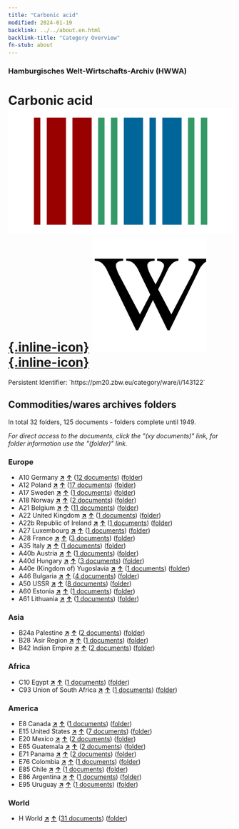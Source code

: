 ```yaml
---
title: "Carbonic acid"
modified: 2024-01-19
backlink: ../../about.en.html
backlink-title: "Category Overview"
fn-stub: about
---
```


### Hamburgisches Welt-Wirtschafts-Archiv (HWWA)

# Carbonic acid &#160; [![Wikidata](/images/Wikidata-logo.svg "Wikidata"){.inline-icon}](http://www.wikidata.org/entity/Q104334) [![Wikipedia](/images/Wikipedia-W.svg "Wikipedia"){.inline-icon}](https://en.wikipedia.org/wiki/Carbonic_acid)

<div class="hint">Persistent Identifier: `https://pm20.zbw.eu/category/ware/i/143122`</div>







## Commodities/wares archives folders







In total 32 folders, 125 documents - folders complete until 1949.

_For direct access to the documents, click the "(xy documents)" link, for folder information use the "(folder)" link._



### Europe

- A10 Germany [**&nearr;**](../../../geo/i/126128/about.en.html "Germany (all folders)") [**&uarr;**](../../../geo/about.en.html#A10 "Country category system") (<a href="https://pm20.zbw.eu/iiifview/folder/wa/143122,126128" title="about: Carbonic acid : Germany" target="_blank">12 documents</a>) ([folder](../../../../folder/wa/1431xx/143122/1261xx/126128/about.en.html))
- A12 Poland [**&nearr;**](../../../geo/i/140962/about.en.html "Poland (all folders)") [**&uarr;**](../../../geo/about.en.html#A12 "Country category system") (<a href="https://pm20.zbw.eu/iiifview/folder/wa/143122,140962" title="about: Carbonic acid : Poland" target="_blank">17 documents</a>) ([folder](../../../../folder/wa/1431xx/143122/1409xx/140962/about.en.html))
- A17 Sweden [**&nearr;**](../../../geo/i/140968/about.en.html "Sweden (all folders)") [**&uarr;**](../../../geo/about.en.html#A17 "Country category system") (<a href="https://pm20.zbw.eu/iiifview/folder/wa/143122,140968" title="about: Carbonic acid : Sweden" target="_blank">1 documents</a>) ([folder](../../../../folder/wa/1431xx/143122/1409xx/140968/about.en.html))
- A18 Norway [**&nearr;**](../../../geo/i/140969/about.en.html "Norway (all folders)") [**&uarr;**](../../../geo/about.en.html#A18 "Country category system") (<a href="https://pm20.zbw.eu/iiifview/folder/wa/143122,140969" title="about: Carbonic acid : Norway" target="_blank">2 documents</a>) ([folder](../../../../folder/wa/1431xx/143122/1409xx/140969/about.en.html))
- A21 Belgium [**&nearr;**](../../../geo/i/140972/about.en.html "Belgium (all folders)") [**&uarr;**](../../../geo/about.en.html#A21 "Country category system") (<a href="https://pm20.zbw.eu/iiifview/folder/wa/143122,140972" title="about: Carbonic acid : Belgium" target="_blank">11 documents</a>) ([folder](../../../../folder/wa/1431xx/143122/1409xx/140972/about.en.html))
- A22 United Kingdom [**&nearr;**](../../../geo/i/140974/about.en.html "United Kingdom (all folders)") [**&uarr;**](../../../geo/about.en.html#A22 "Country category system") (<a href="https://pm20.zbw.eu/iiifview/folder/wa/143122,140974" title="about: Carbonic acid : United Kingdom" target="_blank">1 documents</a>) ([folder](../../../../folder/wa/1431xx/143122/1409xx/140974/about.en.html))
- A22b Republic of Ireland [**&nearr;**](../../../geo/i/140976/about.en.html "Republic of Ireland (all folders)") [**&uarr;**](../../../geo/about.en.html#A22b "Country category system") (<a href="https://pm20.zbw.eu/iiifview/folder/wa/143122,140976" title="about: Carbonic acid : Republic of Ireland" target="_blank">1 documents</a>) ([folder](../../../../folder/wa/1431xx/143122/1409xx/140976/about.en.html))
- A27 Luxembourg [**&nearr;**](../../../geo/i/140981/about.en.html "Luxembourg (all folders)") [**&uarr;**](../../../geo/about.en.html#A27 "Country category system") (<a href="https://pm20.zbw.eu/iiifview/folder/wa/143122,140981" title="about: Carbonic acid : Luxembourg" target="_blank">1 documents</a>) ([folder](../../../../folder/wa/1431xx/143122/1409xx/140981/about.en.html))
- A28 France [**&nearr;**](../../../geo/i/140982/about.en.html "France (all folders)") [**&uarr;**](../../../geo/about.en.html#A28 "Country category system") (<a href="https://pm20.zbw.eu/iiifview/folder/wa/143122,140982" title="about: Carbonic acid : France" target="_blank">3 documents</a>) ([folder](../../../../folder/wa/1431xx/143122/1409xx/140982/about.en.html))
- A35 Italy [**&nearr;**](../../../geo/i/141008/about.en.html "Italy (all folders)") [**&uarr;**](../../../geo/about.en.html#A35 "Country category system") (<a href="https://pm20.zbw.eu/iiifview/folder/wa/143122,141008" title="about: Carbonic acid : Italy" target="_blank">1 documents</a>) ([folder](../../../../folder/wa/1431xx/143122/1410xx/141008/about.en.html))
- A40b Austria [**&nearr;**](../../../geo/i/141731/about.en.html "Austria (all folders)") [**&uarr;**](../../../geo/about.en.html#A40b "Country category system") (<a href="https://pm20.zbw.eu/iiifview/folder/wa/143122,141731" title="about: Carbonic acid : Austria" target="_blank">1 documents</a>) ([folder](../../../../folder/wa/1431xx/143122/1417xx/141731/about.en.html))
- A40d Hungary [**&nearr;**](../../../geo/i/141025/about.en.html "Hungary (all folders)") [**&uarr;**](../../../geo/about.en.html#A40d "Country category system") (<a href="https://pm20.zbw.eu/iiifview/folder/wa/143122,141025" title="about: Carbonic acid : Hungary" target="_blank">3 documents</a>) ([folder](../../../../folder/wa/1431xx/143122/1410xx/141025/about.en.html))
- A40e (Kingdom of) Yugoslavia [**&nearr;**](../../../geo/i/141028/about.en.html "(Kingdom of) Yugoslavia (all folders)") [**&uarr;**](../../../geo/about.en.html#A40e "Country category system") (<a href="https://pm20.zbw.eu/iiifview/folder/wa/143122,141028" title="about: Carbonic acid : (Kingdom of) Yugoslavia" target="_blank">1 documents</a>) ([folder](../../../../folder/wa/1431xx/143122/1410xx/141028/about.en.html))
- A46 Bulgaria [**&nearr;**](../../../geo/i/141039/about.en.html "Bulgaria (all folders)") [**&uarr;**](../../../geo/about.en.html#A46 "Country category system") (<a href="https://pm20.zbw.eu/iiifview/folder/wa/143122,141039" title="about: Carbonic acid : Bulgaria" target="_blank">4 documents</a>) ([folder](../../../../folder/wa/1431xx/143122/1410xx/141039/about.en.html))
- A50 USSR [**&nearr;**](../../../geo/i/141043/about.en.html "USSR (all folders)") [**&uarr;**](../../../geo/about.en.html#A50 "Country category system") (<a href="https://pm20.zbw.eu/iiifview/folder/wa/143122,141043" title="about: Carbonic acid : USSR" target="_blank">8 documents</a>) ([folder](../../../../folder/wa/1431xx/143122/1410xx/141043/about.en.html))
- A60 Estonia [**&nearr;**](../../../geo/i/141052/about.en.html "Estonia (all folders)") [**&uarr;**](../../../geo/about.en.html#A60 "Country category system") (<a href="https://pm20.zbw.eu/iiifview/folder/wa/143122,141052" title="about: Carbonic acid : Estonia" target="_blank">1 documents</a>) ([folder](../../../../folder/wa/1431xx/143122/1410xx/141052/about.en.html))
- A61 Lithuania [**&nearr;**](../../../geo/i/141053/about.en.html "Lithuania (all folders)") [**&uarr;**](../../../geo/about.en.html#A61 "Country category system") (<a href="https://pm20.zbw.eu/iiifview/folder/wa/143122,141053" title="about: Carbonic acid : Lithuania" target="_blank">1 documents</a>) ([folder](../../../../folder/wa/1431xx/143122/1410xx/141053/about.en.html))

### Asia

- B24a Palestine [**&nearr;**](../../../geo/i/141115/about.en.html "Palestine (all folders)") [**&uarr;**](../../../geo/about.en.html#B24a "Country category system") (<a href="https://pm20.zbw.eu/iiifview/folder/wa/143122,141115" title="about: Carbonic acid : Palestine" target="_blank">2 documents</a>) ([folder](../../../../folder/wa/1431xx/143122/1411xx/141115/about.en.html))
- B28 'Asir Region [**&nearr;**](../../../geo/i/141167/about.en.html "'Asir Region (all folders)") [**&uarr;**](../../../geo/about.en.html#B28 "Country category system") (<a href="https://pm20.zbw.eu/iiifview/folder/wa/143122,141167" title="about: Carbonic acid : 'Asir Region" target="_blank">1 documents</a>) ([folder](../../../../folder/wa/1431xx/143122/1411xx/141167/about.en.html))
- B42 Indian Empire [**&nearr;**](../../../geo/i/141189/about.en.html "Indian Empire (all folders)") [**&uarr;**](../../../geo/about.en.html#B42 "Country category system") (<a href="https://pm20.zbw.eu/iiifview/folder/wa/143122,141189" title="about: Carbonic acid : Indian Empire" target="_blank">2 documents</a>) ([folder](../../../../folder/wa/1431xx/143122/1411xx/141189/about.en.html))

### Africa

- C10 Egypt [**&nearr;**](../../../geo/i/141336/about.en.html "Egypt (all folders)") [**&uarr;**](../../../geo/about.en.html#C10 "Country category system") (<a href="https://pm20.zbw.eu/iiifview/folder/wa/143122,141336" title="about: Carbonic acid : Egypt" target="_blank">1 documents</a>) ([folder](../../../../folder/wa/1431xx/143122/1413xx/141336/about.en.html))
- C93 Union of South Africa [**&nearr;**](../../../geo/i/141454/about.en.html "Union of South Africa (all folders)") [**&uarr;**](../../../geo/about.en.html#C93 "Country category system") (<a href="https://pm20.zbw.eu/iiifview/folder/wa/143122,141454" title="about: Carbonic acid : Union of South Africa" target="_blank">1 documents</a>) ([folder](../../../../folder/wa/1431xx/143122/1414xx/141454/about.en.html))

### America

- E8 Canada [**&nearr;**](../../../geo/i/141644/about.en.html "Canada (all folders)") [**&uarr;**](../../../geo/about.en.html#E8 "Country category system") (<a href="https://pm20.zbw.eu/iiifview/folder/wa/143122,141644" title="about: Carbonic acid : Canada" target="_blank">1 documents</a>) ([folder](../../../../folder/wa/1431xx/143122/1416xx/141644/about.en.html))
- E15 United States [**&nearr;**](../../../geo/i/141653/about.en.html "United States (all folders)") [**&uarr;**](../../../geo/about.en.html#E15 "Country category system") (<a href="https://pm20.zbw.eu/iiifview/folder/wa/143122,141653" title="about: Carbonic acid : United States" target="_blank">7 documents</a>) ([folder](../../../../folder/wa/1431xx/143122/1416xx/141653/about.en.html))
- E20 Mexico [**&nearr;**](../../../geo/i/141657/about.en.html "Mexico (all folders)") [**&uarr;**](../../../geo/about.en.html#E20 "Country category system") (<a href="https://pm20.zbw.eu/iiifview/folder/wa/143122,141657" title="about: Carbonic acid : Mexico" target="_blank">2 documents</a>) ([folder](../../../../folder/wa/1431xx/143122/1416xx/141657/about.en.html))
- E65 Guatemala [**&nearr;**](../../../geo/i/141678/about.en.html "Guatemala (all folders)") [**&uarr;**](../../../geo/about.en.html#E65 "Country category system") (<a href="https://pm20.zbw.eu/iiifview/folder/wa/143122,141678" title="about: Carbonic acid : Guatemala" target="_blank">2 documents</a>) ([folder](../../../../folder/wa/1431xx/143122/1416xx/141678/about.en.html))
- E71 Panama [**&nearr;**](../../../geo/i/141684/about.en.html "Panama (all folders)") [**&uarr;**](../../../geo/about.en.html#E71 "Country category system") (<a href="https://pm20.zbw.eu/iiifview/folder/wa/143122,141684" title="about: Carbonic acid : Panama" target="_blank">2 documents</a>) ([folder](../../../../folder/wa/1431xx/143122/1416xx/141684/about.en.html))
- E76 Colombia [**&nearr;**](../../../geo/i/141687/about.en.html "Colombia (all folders)") [**&uarr;**](../../../geo/about.en.html#E76 "Country category system") (<a href="https://pm20.zbw.eu/iiifview/folder/wa/143122,141687" title="about: Carbonic acid : Colombia" target="_blank">1 documents</a>) ([folder](../../../../folder/wa/1431xx/143122/1416xx/141687/about.en.html))
- E85 Chile [**&nearr;**](../../../geo/i/141691/about.en.html "Chile (all folders)") [**&uarr;**](../../../geo/about.en.html#E85 "Country category system") (<a href="https://pm20.zbw.eu/iiifview/folder/wa/143122,141691" title="about: Carbonic acid : Chile" target="_blank">1 documents</a>) ([folder](../../../../folder/wa/1431xx/143122/1416xx/141691/about.en.html))
- E86 Argentina [**&nearr;**](../../../geo/i/141692/about.en.html "Argentina (all folders)") [**&uarr;**](../../../geo/about.en.html#E86 "Country category system") (<a href="https://pm20.zbw.eu/iiifview/folder/wa/143122,141692" title="about: Carbonic acid : Argentina" target="_blank">1 documents</a>) ([folder](../../../../folder/wa/1431xx/143122/1416xx/141692/about.en.html))
- E95 Uruguay [**&nearr;**](../../../geo/i/141695/about.en.html "Uruguay (all folders)") [**&uarr;**](../../../geo/about.en.html#E95 "Country category system") (<a href="https://pm20.zbw.eu/iiifview/folder/wa/143122,141695" title="about: Carbonic acid : Uruguay" target="_blank">1 documents</a>) ([folder](../../../../folder/wa/1431xx/143122/1416xx/141695/about.en.html))

### World

- H World [**&nearr;**](../../../geo/i/141728/about.en.html "World (all folders)") [**&uarr;**](../../../geo/about.en.html#H "Country category system") (<a href="https://pm20.zbw.eu/iiifview/folder/wa/143122,141728" title="about: Carbonic acid : World" target="_blank">31 documents</a>) ([folder](../../../../folder/wa/1431xx/143122/1417xx/141728/about.en.html))



<a id="filmsections" />













